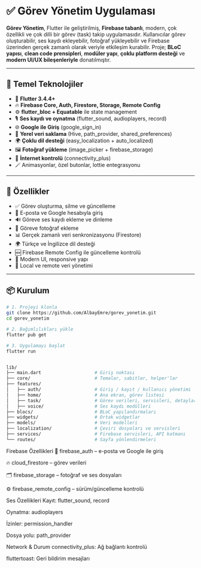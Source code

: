 # ✅ Görev Yönetim Uygulaması

**Görev Yönetim**, Flutter ile geliştirilmiş, **Firebase tabanlı**, modern, çok özellikli ve çok dilli bir görev (task) takip uygulamasıdır. Kullanıcılar görev oluşturabilir, ses kaydı ekleyebilir, fotoğraf yükleyebilir ve Firebase üzerinden gerçek zamanlı olarak veriyle etkileşim kurabilir. Proje; **BLoC yapısı**, **clean code prensipleri**, **modüler yapı**, **çoklu platform desteği** ve **modern UI/UX bileşenleriyle** donatılmıştır.

---

## 🧠 Temel Teknolojiler

- 📱 **Flutter 3.4.4+**
- 🔥 **Firebase Core, Auth, Firestore, Storage, Remote Config**
- ⚙️ **flutter_bloc + Equatable** ile state management
- 🎙️ **Ses kaydı ve oynatma** (flutter_sound, audioplayers, record)
- 🌐 **Google ile Giriş** (google_sign_in)
- 🧳 **Yerel veri saklama** (Hive, path_provider, shared_preferences)
- 🌍 **Çoklu dil desteği** (easy_localization + auto_localized)
- 🖼️ **Fotoğraf yükleme** (image_picker + firebase_storage)
- 📶 **İnternet kontrolü** (connectivity_plus)
- 🪄 Animasyonlar, özel butonlar, lottie entegrasyonu

---

## 🚀 Özellikler

- ✅ Görev oluşturma, silme ve güncelleme
- 🔐 E-posta ve Google hesabıyla giriş
- 🔊 Göreve ses kaydı ekleme ve dinleme
- 📸 Göreve fotoğraf ekleme
- 📊 Gerçek zamanlı veri senkronizasyonu (Firestore)
- 🌍 Türkçe ve İngilizce dil desteği
- 🆕 Firebase Remote Config ile güncelleme kontrolü
- 🎨 Modern UI, responsive yapı
- 🔗 Local ve remote veri yönetimi

---

## 📦 Kurulum

```bash
# 1. Projeyi klonla
git clone https://github.com/AlbayEmre/gorev_yonetim.git
cd gorev_yonetim

# 2. Bağımlılıkları yükle
flutter pub get

# 3. Uygulamayı başlat
flutter run


lib/
├── main.dart                    # Giriş noktası
├── core/                        # Temalar, sabitler, helper'lar
├── features/
│   ├── auth/                    # Giriş / kayıt / kullanıcı yönetimi
│   ├── home/                    # Ana ekran, görev listesi
│   ├── task/                    # Görev verileri, servisleri, detayları
│   ├── voice/                   # Ses kaydı modülleri
├── blocs/                       # BLoC yapılandırmaları
├── widgets/                     # Ortak widgetlar
├── models/                      # Veri modelleri
├── localization/                # Çeviri dosyaları ve servisleri
├── services/                    # Firebase servisleri, API katmanı
└── routes/                      # Sayfa yönlendirmeleri

```
 Firebase Özellikleri
🔐 firebase_auth – e-posta ve Google ile giriş

🔥 cloud_firestore – görev verileri

🗂️ firebase_storage – fotoğraf ve ses dosyaları

⚙️ firebase_remote_config – sürüm/güncelleme kontrolü

 Ses Özellikleri
Kayıt: flutter_sound, record

Oynatma: audioplayers

İzinler: permission_handler

Dosya yolu: path_provider

 Network & Durum
connectivity_plus: Ağ bağlantı kontrolü

fluttertoast: Geri bildirim mesajları
